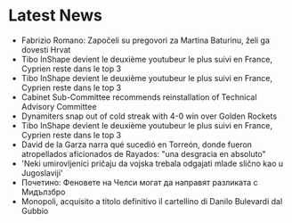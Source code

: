 # Latest News
-  Fabrizio Romano: Započeli su pregovori za Martina Baturinu, želi ga dovesti Hrvat
-  Tibo InShape devient le deuxième youtubeur le plus suivi en France, Cyprien reste dans le top 3
-  Tibo InShape devient le deuxième youtubeur le plus suivi en France, Cyprien reste dans le top 3
-  Cabinet Sub-Committee recommends reinstallation of Technical Advisory Committee
-  Dynamiters snap out of cold streak with 4-0 win over Golden Rockets
-  Tibo InShape devient le deuxième youtubeur le plus suivi en France, Cyprien reste dans le top 3
-  David de la Garza narra qué sucedió en Torreón, donde fueron atropellados aficionados de Rayados: "una desgracia en absoluto"
-  'Neki umirovljenici pričaju da vojska trebala odgajati mlade slično kao u Jugoslaviji'
-  Почетино: Феновете на Челси могат да направят разликата с Мидълзбро
-  Monopoli, acquisito a titolo definitivo il cartellino di Danilo Bulevardi dal Gubbio

